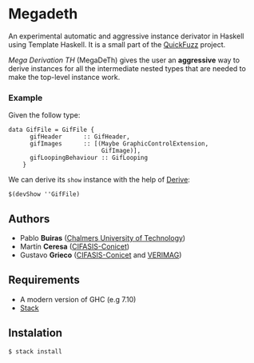 # Megadeth

An experimental automatic and aggressive instance derivator in Haskell using
Template Haskell. It is a small part of the [QuickFuzz](http://QuickFuzz.org/)
project.
 
*Mega Derivation TH* (MegaDeTh)
gives the user an **aggressive** way to derive instances for all the intermediate
nested types that are needed to make the top-level instance work.

### Example

Given the follow type:
    
    data GifFile = GifFile { 
          gifHeader      :: GifHeader,
          gifImages      :: [(Maybe GraphicControlExtension,
                              GifImage)],
          gifLoopingBehaviour :: GifLooping
        }

We can derive its `show` instance with the help of
[Derive](http://hackage.haskell.org/package/derive): 

    $(devShow ''GifFile)

## Authors

* Pablo **Buiras** ([Chalmers University of Technology](http://www.chalmers.se/en/Pages/default.aspx))
* Martín **Ceresa** ([CIFASIS-Conicet](http://cifasis-conicet.gov.ar/))
* Gustavo **Grieco** ([CIFASIS-Conicet](http://cifasis-conicet.gov.ar/) and [VERIMAG](http://www-verimag.imag.fr/?lang=en))

## Requirements

 * A modern version of GHC (e.g 7.10)
 * [Stack](www.haskellstack.org/)

## Instalation

    $ stack install
